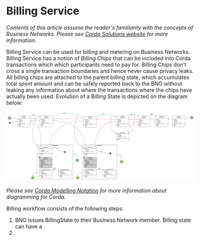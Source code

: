 Billing Service
===============

*Contents of this article assume the reader's familiarity with the concepts of *Business Networks*. Please see [Corda Solutions website](https://solutions.corda.net/business-networks/intro.html) for more information.*

Billing Service can be used for billing and metering on Business Networks. Billing Service has a notion of *Billing Chips* that can be included into Corda transactions which which participants need to pay for. Billing Chips don't cross a single transaction boundaries and hence never cause privacy leaks. All billing chips are attached to the parent billing state, which accumulates total *spent* amount and can be safely reported back to the BNO without leaking any information about where the transactions where the chips have actually been used. Evolution of a Billing State is depicted on the diagram below:

![Billing State Evolution](./resources/billing_state_evolution.png) 

*Please see [Corda Modelling Notation](https://solutions.corda.net/corda-modelling-notation/overview/overview-overview.html) for more information about diagramming for Corda.* 

Billing workflow consists of the following steps:
1. BNO issues BillingState to their Business Network member. Billing state can have a 
2. 
